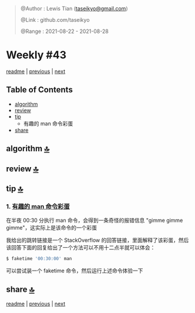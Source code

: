 > @Author  : Lewis Tian (taseikyo@gmail.com)
>
> @Link    : github.com/taseikyo
>
> @Range   : 2021-08-22 - 2021-08-28

# Weekly #43

[readme](../README.md) | [previous](202108W3.md) | [next](202109W1.md)

## Table of Contents

- [algorithm](#algorithm-)
- [review](#review-)
- [tip](#tip-)
    - 有趣的 man 命令彩蛋
- [share](#share-)

## algorithm [🔝](#weekly-43)

## review [🔝](#weekly-43)

## tip [🔝](#weekly-43)

### 1. [有趣的 man 命令彩蛋](https://unix.stackexchange.com/a/405784/358202)

在半夜 00:30 分执行 man 命令，会得到一条奇怪的报错信息 "gimme gimme gimme"，这实际上是该命令的一个彩蛋

我给出的跳转链接是一个 StackOverflow 的回答链接，里面解释了该彩蛋，然后该回答下面的回复给出了一个方法可以不用十二点半就可以体会：

```bash
$ faketime '00:30:00' man
```

可以尝试装一个 faketime 命令，然后运行上述命令体验一下

## share [🔝](#weekly-43)

[readme](../README.md) | [previous](202108W3.md) | [next](202109W1.md)
